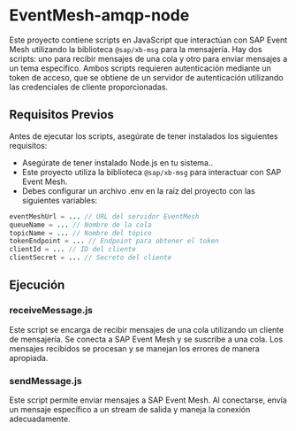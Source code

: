 # EventMesh-amqp-node

Este proyecto contiene scripts en JavaScript que interactúan con SAP Event Mesh utilizando la biblioteca `@sap/xb-msg` para la mensajería. Hay dos scripts: uno para recibir mensajes de una cola y otro para enviar mensajes a un tema específico. Ambos scripts requieren autenticación mediante un token de acceso, que se obtiene de un servidor de autenticación utilizando las credenciales de cliente proporcionadas.

## Requisitos Previos

Antes de ejecutar los scripts, asegúrate de tener instalados los siguientes requisitos:

- Asegúrate de tener instalado Node.js en tu sistema..
- Este proyecto utiliza la biblioteca `@sap/xb-msg` para interactuar con SAP Event Mesh.
- Debes configurar un archivo .env en la raíz del proyecto con las siguientes variables:
```java
eventMeshUrl = ... // URL del servidor EventMesh
queueName = ... // Nombre de la cola
topicName = ... // Nombre del tópico
tokenEndpoint = ... // Endpoint para obtener el token
clientId = ... // ID del cliente
clientSecret = ... // Secreto del cliente
```

## Ejecución
### receiveMessage.js
Este script se encarga de recibir mensajes de una cola utilizando un cliente de mensajería. Se conecta a SAP Event Mesh y se suscribe a una cola. Los mensajes recibidos se procesan y se manejan los errores de manera apropiada.

### sendMessage.js
Este script permite enviar mensajes a SAP Event Mesh. Al conectarse, envía un mensaje específico a un stream de salida y maneja la conexión adecuadamente.
